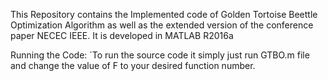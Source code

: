 This Repository contains the Implemented code of Golden Tortoise Beettle 
Optimization Algorithm as well as the extended version of the conference paper NECEC IEEE. It is developed in MATLAB R2016a 


Running the Code:
`To run the source code it simply just run GTBO.m file and change the value
of F to your desired function number.
